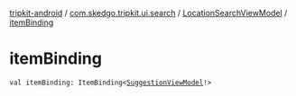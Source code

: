 [tripkit-android](../../index.md) / [com.skedgo.tripkit.ui.search](../index.md) / [LocationSearchViewModel](index.md) / [itemBinding](./item-binding.md)

# itemBinding

`val itemBinding: ItemBinding<`[`SuggestionViewModel`](../-suggestion-view-model/index.md)`!>`